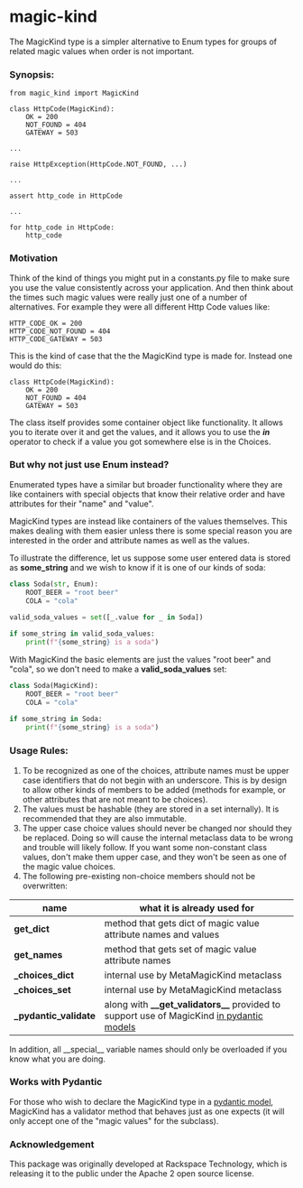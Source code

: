 # magic-kind

The MagicKind type is a simpler alternative to Enum types for groups of
related magic values when order is not important.

### Synopsis:

```
from magic_kind import MagicKind

class HttpCode(MagicKind):
    OK = 200
    NOT_FOUND = 404
    GATEWAY = 503
  
...

raise HttpException(HttpCode.NOT_FOUND, ...)
    
...

assert http_code in HttpCode

...

for http_code in HttpCode:
    http_code 
````

### Motivation

Think of the kind of things you might put in a constants.py file to make
sure you use the value consistently across your application. And then think
about the times such magic values were really just one of a number of
alternatives. For example they were all different Http Code values like:

```
HTTP_CODE_OK = 200
HTTP_CODE_NOT_FOUND = 404
HTTP_CODE_GATEWAY = 503
```

This is the kind of case that the the MagicKind type is made for. Instead
one would do this:

```
class HttpCode(MagicKind):
    OK = 200
    NOT_FOUND = 404
    GATEWAY = 503
```

The class itself provides some container object like functionality. It
allows you to iterate over it and get the values, and it allows you to use the
***in*** operator to check if a value you got somewhere else is in the Choices.

### But why not just use Enum instead?
Enumerated types have a similar but broader functionality where they are like
containers with special objects that know their relative order and have
attributes for their "name" and "value".

MagicKind types are instead like containers of the values themselves. This
makes dealing with them easier unless there is some special reason you are
interested in the order and attribute names as well as the values.

To illustrate the difference, let us suppose some user entered data is stored
as **some_string** and we wish to know if it is one of our kinds of soda:

```python
class Soda(str, Enum):
    ROOT_BEER = "root beer"
    COLA = "cola"
    
valid_soda_values = set([_.value for _ in Soda])

if some_string in valid_soda_values:
    print(f"{some_string} is a soda")
```
With MagicKind the basic elements are just the values "root beer" and "cola",
so we don't need to make a **valid_soda_values** set:

```python
class Soda(MagicKind):
    ROOT_BEER = "root beer"
    COLA = "cola"
    
if some_string in Soda:
    print(f"{some_string} is a soda")
```

### Usage Rules:
1. To be recognized as one of the choices, attribute names must be
       upper case identifiers that do not begin with an underscore. This
       is by design to allow other kinds of members to be added (methods
       for example, or other attributes that are not meant to be choices).
2. The values must be hashable (they are stored in a set internally). It
       is recommended that they are also immutable.
3. The upper case choice values should never be changed nor should they 
be replaced. Doing so will cause the internal metaclass data to be wrong and
 trouble will likely follow. If you want some non-constant class values, don't
 make them upper case, and they won't be seen as one of the magic value choices.
4. The following pre-existing non-choice members should not be overwritten:

| name | what it is already used for |
| --- | --- |
| **get_dict** | method that gets dict of magic value attribute names and values |
| **get_names** | method that gets set of magic value attribute names |
| **_choices_dict** | internal use by MetaMagicKind metaclass |
| **_choices_set** | internal use by MetaMagicKind metaclass |
| **_pydantic_validate** | along with **\_\_get_validators\_\_** provided to support use of MagicKind [in pydantic models](https://pydantic-docs.helpmanual.io/usage/types/#custom-data-types) |

In addition, all \_\_special\_\_ variable names should only be overloaded if you know what you are doing.

### Works with Pydantic 
For those who wish to declare the MagicKind type in a
[pydantic model](https://pydantic-docs.helpmanual.io/usage/models/), MagicKind
has a validator method that behaves just as one expects (it will only accept
one of the "magic values" for the subclass).

### Acknowledgement
This package was originally developed at Rackspace Technology, which is releasing it
to the public under the Apache 2 open source license.
